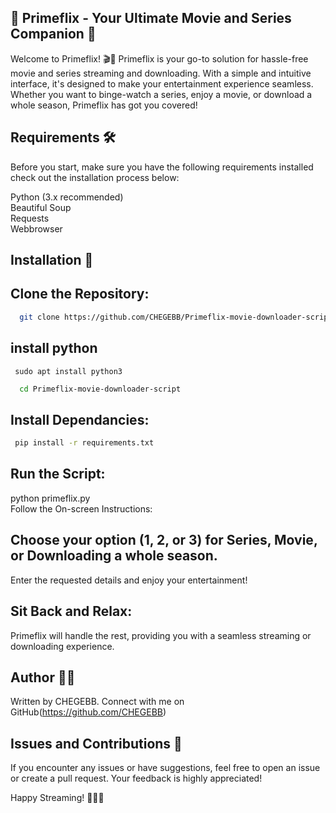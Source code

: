 ## 🌟 Primeflix - Your Ultimate Movie and Series Companion 🌟
Welcome to Primeflix! 🎬🍿
Primeflix is your go-to solution for hassle-free movie and series streaming and downloading. With a simple and intuitive interface, it's designed to make your entertainment experience seamless. Whether you want to binge-watch a series, enjoy a movie, or download a whole season, Primeflix has got you covered!

## Requirements 🛠️
Before you start, make sure you have the following requirements installed check out the installation process below:

Python (3.x recommended)<br>
Beautiful Soup<br>
Requests<br>
Webbrowser<br>
## Installation 🚀
## Clone the Repository:
```bash
  git clone https://github.com/CHEGEBB/Primeflix-movie-downloader-script<br>
```
## install python
```
 sudo apt install python3
```
```bash
  cd Primeflix-movie-downloader-script
```
  

## Install Dependancies:
```bash
 pip install -r requirements.txt
```
## Run the Script:
python primeflix.py<br>
Follow the On-screen Instructions:

## Choose your option (1, 2, or 3) for Series, Movie, or Downloading a whole season.
Enter the requested details and enjoy your entertainment!
## Sit Back and Relax:
  Primeflix will handle the rest, providing you with a seamless streaming or downloading experience.

## Author 👨‍💻
Written by CHEGEBB. Connect with me on GitHub(https://github.com/CHEGEBB)

## Issues and Contributions 🤝
If you encounter any issues or have suggestions, feel free to open an issue or create a pull request. Your feedback is highly appreciated!

Happy Streaming! 🚀🍿✨


 


